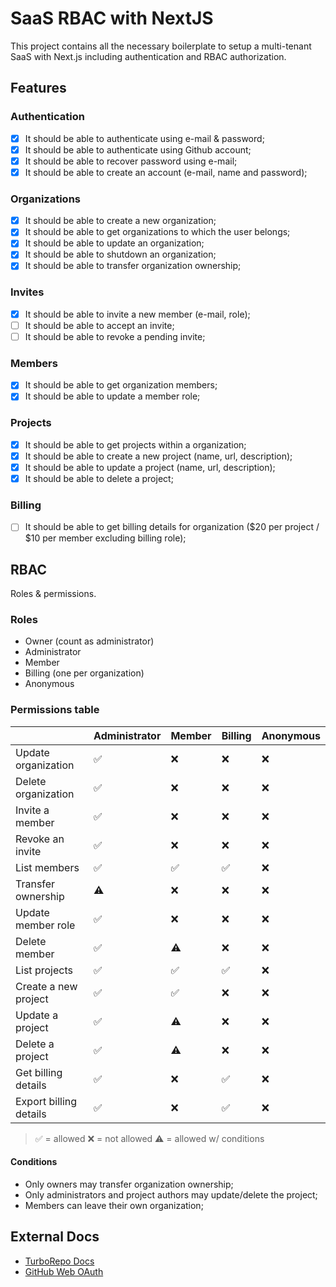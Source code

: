 # SaaS RBAC with NextJS

This project contains all the necessary boilerplate to setup a multi-tenant SaaS with Next.js including authentication and RBAC authorization.

## Features

### Authentication

- [x] It should be able to authenticate using e-mail & password;
- [x] It should be able to authenticate using Github account;
- [x] It should be able to recover password using e-mail;
- [x] It should be able to create an account (e-mail, name and password);

### Organizations

- [x] It should be able to create a new organization;
- [x] It should be able to get organizations to which the user belongs;
- [x] It should be able to update an organization;
- [x] It should be able to shutdown an organization;
- [x] It should be able to transfer organization ownership;

### Invites

- [x] It should be able to invite a new member (e-mail, role);
- [ ] It should be able to accept an invite;
- [ ] It should be able to revoke a pending invite;

### Members

- [x] It should be able to get organization members;
- [x] It should be able to update a member role;

### Projects

- [x] It should be able to get projects within a organization;
- [x] It should be able to create a new project (name, url, description);
- [x] It should be able to update a project (name, url, description);
- [x] It should be able to delete a project;

### Billing

- [ ] It should be able to get billing details for organization ($20 per project / $10 per member excluding billing role);

## RBAC

Roles & permissions.

### Roles

- Owner (count as administrator)
- Administrator
- Member
- Billing (one per organization)
- Anonymous

### Permissions table

|                          | Administrator | Member | Billing | Anonymous |
| ------------------------ | ------------- | ------ | ------- | --------- |
| Update organization      | ✅            | ❌     | ❌      | ❌        |
| Delete organization      | ✅            | ❌     | ❌      | ❌        |
| Invite a member          | ✅            | ❌     | ❌      | ❌        |
| Revoke an invite         | ✅            | ❌     | ❌      | ❌        |
| List members             | ✅            | ✅     | ✅      | ❌        |
| Transfer ownership       | ⚠️            | ❌     | ❌      | ❌        |
| Update member role       | ✅            | ❌     | ❌      | ❌        |
| Delete member            | ✅            | ⚠️     | ❌      | ❌        |
| List projects            | ✅            | ✅     | ✅      | ❌        |
| Create a new project     | ✅            | ✅     | ❌      | ❌        |
| Update a project         | ✅            | ⚠️     | ❌      | ❌        |
| Delete a project         | ✅            | ⚠️     | ❌      | ❌        |
| Get billing details      | ✅            | ❌     | ✅      | ❌        |
| Export billing details   | ✅            | ❌     | ✅      | ❌        |

> ✅ = allowed
> ❌ = not allowed
> ⚠️ = allowed w/ conditions
#### Conditions

- Only owners may transfer organization ownership;
- Only administrators and project authors may update/delete the project;
- Members can leave their own organization;

## External Docs

- [TurboRepo Docs](https://turbo.build/repo/docs)
- [GitHub Web OAuth](https://docs.github.com/en/apps/oauth-apps/building-oauth-apps/authorizing-oauth-apps#web-application-flow)